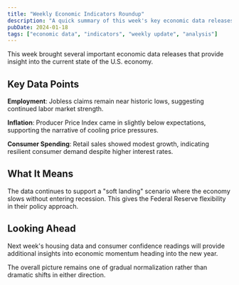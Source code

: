 ```yaml
---
title: "Weekly Economic Indicators Roundup"
description: "A quick summary of this week's key economic data releases and what they mean for the broader economic outlook."
pubDate: 2024-01-18
tags: ["economic data", "indicators", "weekly update", "analysis"]
---
```


This week brought several important economic data releases that provide insight into the current state of the U.S. economy.

## Key Data Points

**Employment**: Jobless claims remain near historic lows, suggesting continued labor market strength.

**Inflation**: Producer Price Index came in slightly below expectations, supporting the narrative of cooling price pressures.

**Consumer Spending**: Retail sales showed modest growth, indicating resilient consumer demand despite higher interest rates.

## What It Means

The data continues to support a "soft landing" scenario where the economy slows without entering recession. This gives the Federal Reserve flexibility in their policy approach.

## Looking Ahead

Next week's housing data and consumer confidence readings will provide additional insights into economic momentum heading into the new year.

The overall picture remains one of gradual normalization rather than dramatic shifts in either direction.